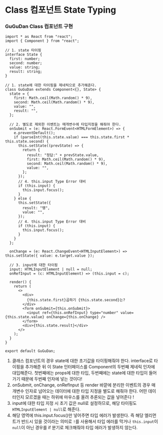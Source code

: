 ﻿# Class 컴포넌트 State Typing

### GuGuDan Class 컴포넌트 구현

```tsx
import * as React from "react";
import { Component } from "react";

// 1. state 타이핑
interface State {
  first: number;
  second: number;
  value: string;
  result: string;
}

// 1. state에 대한 타이핑을 제네릭으로 추가해준다.
class GuGuDan extends Component<{}, State> {
  state = {
    first: Math.ceil(Math.random() * 9),
    second: Math.ceil(Math.random() * 9),
    value: "",
    result: "",
  };

  // 2. 별도로 제외한 이벤트는 매개변수에 타입지정을 해줘야 한다.
  onSubmit = (e: React.FormEvent<HTMLFormElement>) => {
    e.preventDefault();
    if (parseInt(this.state.value) === this.state.first * this.state.second) {
      this.setState((prevState) => {
        return {
          result: "정답:" + prevState.value,
          first: Math.ceil(Math.random() * 9),
          second: Math.ceil(Math.random() * 9),
          value: "",
        };
      });
      // 4. this.input Type Error 대비
      if (this.input) {
        this.input.focus();
      }
    } else {
      this.setState({
        result: "땡",
        value: "",
      });
      // 4. this.input Type Error 대비
      if (this.input) {
        this.input.focus();
      }
    }
  };

  onChange = (e: React.ChangeEvent<HTMLInputElement>) => this.setState({ value: e.target.value });

  // 3. input에 대한 타이핑
  input: HTMLInputElement | null = null;
  onRefInput = (c: HTMLInputElement) => (this.input = c);

  render() {
    return (
      <>
        <div>
          {this.state.first}곱하기 {this.state.second}는?
        </div>
        <form onSubmit={this.onSubmit}>
          <input ref={this.onRefInput} type="number" value={this.state.value} onChange={this.onChange} />
        </form>
        <div>{this.state.result}</div>
      </>
    );
  }
}

export default GuGuDan;
```

1. 클래스 컴포넌트의 경우 state에 대한 초기값을 타이핑해줘야 한다. interface로 타이핑을 추가해준 뒤 이 State 인터페이스를 Component의 두번째 제네릭 인자에 대입해준다. 첫번째에는 props에 대한 타입, 두번째에는 state에 대한 타입이 들어가기 때문에 두번째 인자에 넣는 것이다!
2. onSubmit, onChange, onRefInput 등 render 바깥에 분리한 이벤트의 경우 매개변수 인자로 넘어오는 데이터에 대한 타입 지정을 별도로 해줘야 한다. 어떤 데이터인지 모르겠을 때는 하위에 마우스를 올려 추론되는 값을 넣어준다 !
3. input에 대한 타입 지정 시 초기 값은 null로 설정하므로, 해당 타이핑도 `HTMLInputElement | null`로 해준다.
4. 해당 영역에 this.input.focus()만 넣어주면 타입 에러가 발생한다. 즉 해당 엘리먼트가 반드시 있을 것이라는 의미로 `!`를 사용해서 타입 에러를 막거나 `this.input`이 `null`이 아닌 경우를 if 분기로 체크해줘야 타입 에러가 발생하지 않는다.
